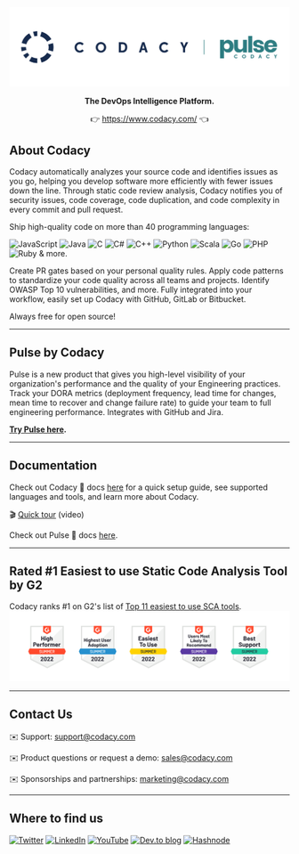 ![banner](images/title.png)
</p>
<p align="center">
	<strong>The DevOps Intelligence Platform.</strong>
</p>
<p align="center">
	👉 <a href="https://www.codacy.com/">https://www.codacy.com/</a> 👈
</p>

## About Codacy
Codacy automatically analyzes your source code and identifies issues as you go, helping you develop software more efficiently with fewer issues down the line. Through static code review analysis, Codacy notifies you of security issues, code coverage, code duplication, and code complexity in every commit and pull request. 

Ship high-quality code on more than 40 programming languages:

![JavaScript](https://img.shields.io/badge/javascript-%23323330.svg?style=for-the-badge&logo=javascript&logoColor=%23F7DF1E)
![Java](https://img.shields.io/badge/java-%23ED8B00.svg?style=for-the-badge&logo=java&logoColor=white)
![C](https://img.shields.io/badge/c-%2300599C.svg?style=for-the-badge&logo=c&logoColor=white)
![C#](https://img.shields.io/badge/c%23-%23239120.svg?style=for-the-badge&logo=c-sharp&logoColor=white)
![C++](https://img.shields.io/badge/c++-%2300599C.svg?style=for-the-badge&logo=c%2B%2B&logoColor=white)
![Python](https://img.shields.io/badge/python-3670A0?style=for-the-badge&logo=python&logoColor=ffdd54)
![Scala](https://img.shields.io/badge/scala-%23DC322F.svg?style=for-the-badge&logo=scala&logoColor=white)
![Go](https://img.shields.io/badge/go-%2300ADD8.svg?style=for-the-badge&logo=go&logoColor=white)
![PHP](https://img.shields.io/badge/php-%23777BB4.svg?style=for-the-badge&logo=php&logoColor=white)
![Ruby](https://img.shields.io/badge/ruby-%23CC342D.svg?style=for-the-badge&logo=ruby&logoColor=white)
& more.

Create PR gates based on your personal quality rules. Apply code patterns to standardize your code quality across all teams and projects. Identify OWASP Top 10 vulnerabilities, and more. Fully integrated into your workflow, easily set up Codacy with GitHub, GitLab or Bitbucket.

Always free for open source!

-----------------------------------------------------------------------------------------------------------

## Pulse by Codacy
Pulse is a new product that gives you high-level visibility of your organization's performance and the quality of your Engineering practices. Track your DORA metrics (deployment frequency, lead time for changes, mean time to recover and change failure rate) to guide your team to full engineering performance. Integrates with GitHub and Jira.

**[Try Pulse here](https://www.pulse.codacy.com/).**

-----------------------------------------------------------------------------------------------------------

## Documentation

Check out Codacy 📘 docs [here](https://docs.codacy.com/getting-started/codacy-quickstart/) for a quick setup guide, see supported languages and tools, and learn more about Codacy.

🎬 [Quick tour](https://www.youtube.com/watch?v=4hs-5Onqv8k) (video)

Check out Pulse 📘 docs [here](https://docs.pulse.codacy.com/).

-----------------------------------------------------------------------------------------------------------

## Rated #1 Easiest to use Static Code Analysis Tool by G2
Codacy ranks #1 on G2's list of [Top 11 easiest to use SCA tools](https://www.g2.com/categories/static-code-analysis?tab=easiest_to_use).
![g2](images/g2.png)

-----------------------------------------------------------------------------------------------------------

## Contact Us
✉️ Support: support@codacy.com

✉️ Product questions or request a demo: sales@codacy.com

✉️ Sponsorships and partnerships: marketing@codacy.com

-----------------------------------------------------------------------------------------------------------

## Where to find us

[![Twitter](https://img.shields.io/badge/Twitter-%231DA1F2.svg?style=for-the-badge&logo=Twitter&logoColor=white)](https://twitter.com/codacy)
[![LinkedIn](https://img.shields.io/badge/linkedin-%230077B5.svg?style=for-the-badge&logo=linkedin&logoColor=white)](https://www.linkedin.com/company/codacy/)
[![YouTube](https://img.shields.io/badge/YouTube-%23FF0000.svg?style=for-the-badge&logo=YouTube&logoColor=white)](https://www.youtube.com/channel/UCdtuLBAUzE2dO-q9BMlZQ7A)
[![Dev.to blog](https://img.shields.io/badge/dev.to-0A0A0A?style=for-the-badge&logo=dev.to&logoColor=white)](https://dev.to/codacy)
[![Hashnode](https://img.shields.io/badge/Hashnode-2962FF?style=for-the-badge&logo=hashnode&logoColor=white)](https://allthingscodequality.hashnode.dev/)
